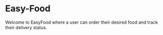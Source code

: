 # Easy-Food

Welcome to EasyFood where a user can order their desired food and track their delivery status.
